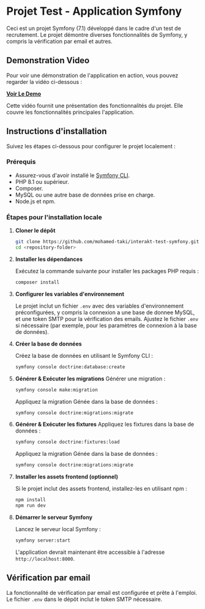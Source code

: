 
# Projet Test - Application Symfony

Ceci est un projet Symfony (7.1) développé dans le cadre d'un test de recrutement. Le projet démontre diverses fonctionnalités de Symfony, y compris la vérification par email et autres.

## Demonstration Video

Pour voir une démonstration de l'application en action, vous pouvez regarder la vidéo ci-dessous :

**[Voir Le Demo](<https://drive.google.com/file/d/16QT6XcfxahphnU4mjd2g5qSalm1-HipY/view?usp=drive_link>)**

Cette vidéo fournit une présentation des fonctionnalités du projet. Elle couvre les fonctionnalités principales l'application.

## Instructions d'installation

Suivez les étapes ci-dessous pour configurer le projet localement :

### Prérequis

- Assurez-vous d'avoir installé le [Symfony CLI](https://symfony.com/download).
- PHP 8.1 ou supérieur.
- Composer.
- MySQL ou une autre base de données prise en charge.
- Node.js et npm.

### Étapes pour l'installation locale

1. **Cloner le dépôt**

   ```bash
   git clone https://github.com/mohamed-taki/interakt-test-symfony.git
   cd <repository-folder>
   ```

2. **Installer les dépendances**

   Exécutez la commande suivante pour installer les packages PHP requis :

   ```bash
   composer install
   ```

3. **Configurer les variables d'environnement**

   Le projet inclut un fichier `.env` avec des variables d'environnement préconfigurées, y compris la connexion a une base de donnee MySQL, et une token SMTP pour la vérification des emails.
   Ajustez le fichier `.env` si nécessaire (par exemple, pour les paramètres de connexion à la base de données).

5. **Créer la base de données**

   Créez la base de données en utilisant le Symfony CLI :

   ```bash
   symfony console doctrine:database:create
   ```

6. **Générer & Exécuter les migrations**
   Générer une migration :

   ```bash
   symfony console make:migration
   ```
   Appliquez la migration Génée dans la base de données :

   ```bash
   symfony console doctrine:migrations:migrate
   ```

7. **Générer & Exécuter les fixtures**
   Appliquez les fixtures dans la base de données :

   ```bash
   symfony console doctrine:fixtures:load
   ```
   Appliquez la migration Génée dans la base de données :

   ```bash
   symfony console doctrine:migrations:migrate
   ```

8. **Installer les assets frontend (optionnel)**

   Si le projet inclut des assets frontend, installez-les en utilisant npm :

   ```bash
   npm install
   npm run dev
   ```

8. **Démarrer le serveur Symfony**

   Lancez le serveur local Symfony :

   ```bash
   symfony server:start
   ```

   L'application devrait maintenant être accessible à l'adresse `http://localhost:8000`.

## Vérification par email

La fonctionnalité de vérification par email est configurée et prête à l'emploi. Le fichier `.env` dans le dépôt inclut le token SMTP nécessaire.
